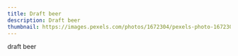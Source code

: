 ```yaml
---
title: Draft beer
description: Draft beer
thumbnail: https://images.pexels.com/photos/1672304/pexels-photo-1672304.jpeg?auto=compress&cs=tinysrgb&w=1260&h=750&dpr=1
---
```

draft beer
